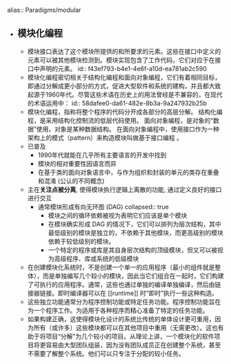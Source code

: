 alias:: Paradigms/modular
- ## 模块化编程
  - 模块接口表达了这个模块所提供的和所要求的元素。这些在接口中定义的元素可以被其他模块检测到。模块实现包含了工作代码，它们对应于在接口中声明的元素。
    id:: f43ef793-b4e1-4e6f-a10d-ea781ab2c590
  - 模块化编程密切相关于结构化编程和面向对象编程，它们有着相同目标，即通过分解成更小部分的方式，促进大型软件和系统的建构，并且都大致起源于1960年代。尽管这些术语在历史上的用法曾经是不兼容的，在现代的术语运用中：
    id:: 58dafee0-da61-482e-8b3a-9a247932b25b
  - 模块化编程，指称将整个程序的代码分开成各部分的高层分解。
    结构化编程，是采用结构化控制流的低层代码使用。
    面向对象编程，是对象的“数据”使用，对象是某种数据结构。
    在面向对象编程中，使用接口作为一种架构上的模式（pattern）来构造模块叫做基于接口编程 。
  - 已普及
    - 1990年代就能在几乎所有主要语言的开发中找到
    - 模块的相对重要性因语言而异
    - 在基于类的面向对象语言中，与作为组织和封装的单元的类存在重叠和混淆 (公认的不同概念)
  - 主在**关注点被分离**, 使得模块执行逻辑上离散的功能, 通过定义良好的接口进行交互
    - 通常模块形成有向无环图 (DAG)
      collapsed:: true
      - 模块之间的循环依赖被视为表明它们应该是单个模块
      - 在模块确实形成 DAG 的情况下，它们可以排列为层次结构，其中最低级别的模块是独立的，不依赖于其他模块，而更高级别的模块依赖于较低级别的模块。
      - 一个特定的程序或库是其自身层次结构的顶级模块，但又可以被视为高级程序、库或系统的低级模块
  - 在创建模块化系统时，不是创建一个单一的应用程序（最小的组件就是整体），而是单独编写几个较小的模块，因此当它们组合在一起时，它们构建了可执行的应用程序。通常，这些也通过单独的编译单独编译，然后由链接器链接。即时编译器可以在 [[runtime]] 时“即时”执行一些这种构造。
  - 这些独立功能通常分为程序控制功能或特定任务功能。程序控制功能旨在为一个程序工作。为适用于各种程序而精心准备了特定的任务功能。
  - 如果构建正确，这使得模块化设计的系统比传统的单体设计更可重用，因为所有（或许多）这些模块都可以在其他项目中重用（无需更改）。这也有助于将项目“分解”为几个较小的项目。从理论上讲，一个模块化的软件项目将更容易由大型团队组装，因为没有团队成员正在创建整个系统，甚至不需要了解整个系统。他们可以只专注于分配的较小任务。